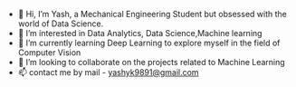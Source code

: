 - 👋 Hi, I’m Yash, a Mechanical Engineering Student but obsessed with the world of Data Science.
- 👀 I’m interested in Data Analytics, Data Science,Machine learning 
- 🌱 I’m currently learning Deep Learning to explore myself in the field of Computer Vision
- 💞️ I’m looking to collaborate on the projects related to Machine Learning
- 📫 contact me by mail - yashyk9891@gmail.com

<!---
YashKumarYK/YashKumarYK is a ✨ special ✨ repository because its `README.md` (this file) appears on your GitHub profile.
You can click the Preview link to take a look at your changes.
--->
